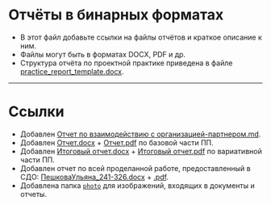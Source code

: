 # Отчёты в бинарных форматах

- В этот файл добавьте ссылки на файлы отчётов и краткое описание к ним.
- Файлы могут быть в форматах DOCX, PDF и др.
- Структура отчёта по проектной практике приведена в файле [practice_report_template.docx](practice_report_template.docx).
---
# Ссылки
- Добавлен [Отчет по взаимодействию с организацией-партнером.md](https://github.com/UliPi29/Project-pract/blob/master/reports/Отчет%20по%20взаимодействию%20с%20организацией-партнёром.md).
- Добавлен [Отчет.docx](https://github.com/UliPi29/Project-pract/blob/master/reports/Отчёт.docx) + [Отчет.pdf](https://github.com/UliPi29/Project-pract/blob/master/reports/Отчёт.pdf) по базовой части ПП.
- Добавлен [Итоговый отчет.docx](https://github.com/UliPi29/Project-pract/blob/master/reports/Итоговый%20отчет.docx) + [Итоговый отчет.pdf](https://github.com/UliPi29/Project-pract/blob/master/reports/Итоговый%20отчет.pdf) по вариативной части ПП.
- Добавлен отчет по всей проделанной работе, предоставленный в СДО: [ПешковаУльяна_241-326.docx](reports/ПешковаУльяна_241-326_ОТЧЕТ.docx) + [.pdf]().
- Добавлена папка [`photo`](reports/photo) для изображений, входящих в документы и отчеты.

